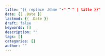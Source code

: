 ```yaml
---
title: "{{ replace .Name "-" " " | title }}"
date: {{ .Date }}
lastmod: {{ .Date }}
draft: false 
keywords: []
description: ""
tags: []
categories: []
author: ""
---
```

